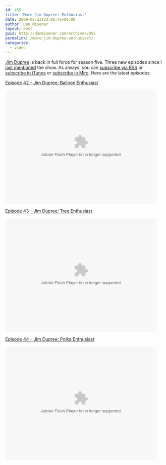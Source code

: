 ```yaml
---
id: 455
title: 'More Jim Dupree: Enthusiast'
date: 2009-02-23T23:02:45+00:00
author: Dan Misener
layout: post
guid: http://danmisener.com/archives/455
permalink: /more-jim-dupree-enthusiast/
categories:
  - video
---
```

[Jim Dupree](http://www.collectiveproductions.com/jimdupree/) is back in full force for season five. Three new episodes since I [last mentioned](http://misener.org/archives/436) the show. As always, you can [subscribe via RSS](http://feeds.feedburner.com/jimdupree/) or [subscribe in iTunes](http://phobos.apple.com/WebObjects/MZStore.woa/wa/viewPodcast?id=83236843&s=143455) or [subscribe in Miro](http://subscribe.getmiro.com/?url1=http%3A//feeds.feedburner.com/jimdupree). Here are the latest episodes:

[Episode 42 &#8211; Jim Dupree: Balloon Enthusiast](http://www.collectiveproductions.com/jimdupree/2009/02/09/episode-42-jim-dupree-balloon-enthusiast/)

<embed src="http://blip.tv/play/AevbfIbxDQ" type="application/x-shockwave-flash" width="480" height="360" allowscriptaccess="always" allowfullscreen="true" />


[Episode 43 &#8211; Jim Dupree: Tree Enthusiast](http://www.collectiveproductions.com/jimdupree/2009/02/16/episode-43-jim-dupree-tree-enthusiast/)

<embed src="http://blip.tv/play/Ae2acYbxDQ" type="application/x-shockwave-flash" width="480" height="360" allowscriptaccess="always" allowfullscreen="true" />


[Episode 44 &#8211; Jim Dupree: Polka Enthusiast](http://www.collectiveproductions.com/jimdupree/2009/02/21/episode-44-jim-dupree-polka-enthusiast/)

<embed src="http://blip.tv/play/Ae6xHIbxDQ" type="application/x-shockwave-flash" width="480" height="360" allowscriptaccess="always" allowfullscreen="true" />